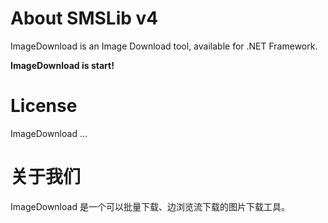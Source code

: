 # About SMSLib v4

ImageDownload is an Image Download tool, available for .NET Framework.

**ImageDownload is start!**

# License 

ImageDownload ...

# 关于我们

ImageDownload 是一个可以批量下载、边浏览流下载的图片下载工具。
